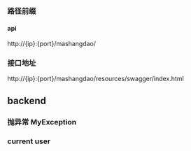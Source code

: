 ### 路径前缀

#### api

http://{ip}:{port}/mashangdao/

### 接口地址

http://{ip}:{port}/mashangdao/resources/swagger/index.html

## backend

### 抛异常 MyException

### current user



